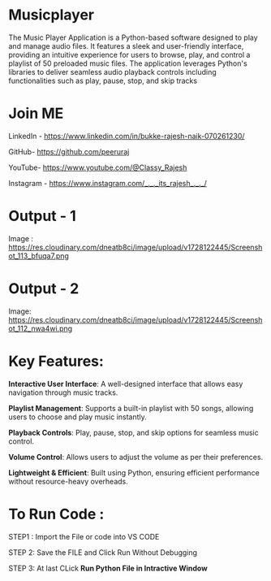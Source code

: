 # Musicplayer
The Music Player Application is a Python-based software designed to play and manage audio files. It features a sleek and user-friendly interface, providing an intuitive experience for users to browse, play, and control a playlist of 50 preloaded music files. The application leverages Python's libraries to deliver seamless audio playback controls including functionalities such as play, pause, stop, and skip tracks

# Join ME
LinkedIn - https://www.linkedin.com/in/bukke-rajesh-naik-070261230/

GitHub- https://github.com/peeruraj

YouTube- https://www.youtube.com/@Classy_Rajesh

Instagram - https://www.instagram.com/_._._its_rajesh_._._/

# Output - 1
Image : https://res.cloudinary.com/dneatb8ci/image/upload/v1728122445/Screenshot_113_bfuqa7.png

# Output - 2
Image: https://res.cloudinary.com/dneatb8ci/image/upload/v1728122445/Screenshot_112_nwa4wi.png

# Key Features:
**Interactive User Interface**: A well-designed interface that allows easy navigation through music tracks.

**Playlist Management**: Supports a built-in playlist with 50 songs, allowing users to choose and play music instantly.

**Playback Controls**: Play, pause, stop, and skip options for seamless music control.

**Volume Control**: Allows users to adjust the volume as per their preferences.

**Lightweight & Efficient**: Built using Python, ensuring efficient performance without resource-heavy overheads.


# To Run Code : 
STEP1 : Import the File or code into VS CODE

STEP 2: Save the FILE and Click Run Without Debugging

STEP 3: At last CLick **Run Python File in Intractive Window**
